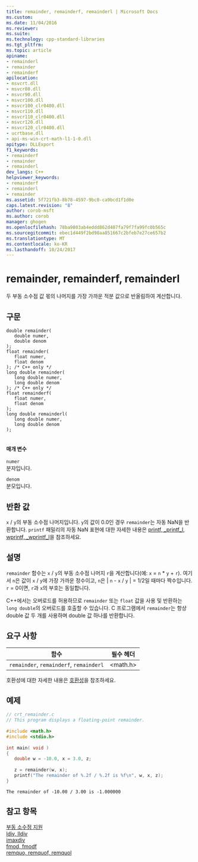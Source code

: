 ```yaml
---
title: remainder, remainderf, remainderl | Microsoft Docs
ms.custom: 
ms.date: 11/04/2016
ms.reviewer: 
ms.suite: 
ms.technology: cpp-standard-libraries
ms.tgt_pltfrm: 
ms.topic: article
apiname:
- remainderl
- remainder
- remainderf
apilocation:
- msvcrt.dll
- msvcr80.dll
- msvcr90.dll
- msvcr100.dll
- msvcr100_clr0400.dll
- msvcr110.dll
- msvcr110_clr0400.dll
- msvcr120.dll
- msvcr120_clr0400.dll
- ucrtbase.dll
- api-ms-win-crt-math-l1-1-0.dll
apitype: DLLExport
f1_keywords:
- remainderf
- remainder
- remainderl
dev_langs: C++
helpviewer_keywords:
- remainderf
- remainderl
- remainder
ms.assetid: 5f721fb3-8b78-4597-9bc0-ca9bcd1f1d0e
caps.latest.revision: "8"
author: corob-msft
ms.author: corob
manager: ghogen
ms.openlocfilehash: 78ba9803ab4eddd862d407fa79f7fa99fc0b565c
ms.sourcegitcommit: ebec1d449f2bd98aa851667c2bfeb7e27ce657b2
ms.translationtype: MT
ms.contentlocale: ko-KR
ms.lasthandoff: 10/24/2017
---
```

# <a name="remainder-remainderf-remainderl"></a>remainder, remainderf, remainderl
두 부동 소수점 값 몫의 나머지를 가장 가까운 적분 값으로 반올림하여 계산합니다.  
  
## <a name="syntax"></a>구문  
  
```  
double remainder(   
   double numer,  
   double denom  
);  
float remainder(   
   float numer,  
   float denom  
); /* C++ only */  
long double remainder(   
   long double numer,  
   long double denom  
); /* C++ only */  
float remainderf(   
   float numer,  
   float denom  
);  
long double remainderl(   
   long double numer,  
   long double denom  
);  
  
```  
  
#### <a name="parameters"></a>매개 변수  
 `numer`  
 분자입니다.  
  
 `denom`  
 분모입니다.  
  
## <a name="return-value"></a>반환 값  
 `x` / `y`의 부동 소수점 나머지입니다. `y`의 값이 0.0인 경우 `remainder`는 자동 NaN을 반환합니다. `printf` 패밀리의 자동 NaN 표현에 대한 자세한 내용은 [printf, _printf_l, wprintf, _wprintf_l](../../c-runtime-library/reference/printf-printf-l-wprintf-wprintf-l.md)을 참조하세요.  
  
## <a name="remarks"></a>설명  
 `remainder` 함수는 `x` / `y`의 부동 소수점 나머지 `r`을 계산합니다(예: `x` = `n` * `y` + `r`). 여기서 `n`은 값이 `x` / `y`에 가장 가까운 정수이고, `n`은 &#124; `n` - `x` / `y` &#124; = 1/2일 때마다 짝수입니다. `r` = 0이면, `r`과 `x`의 부호는 동일합니다.  
  
 C++에서는 오버로드를 허용하므로 `remainder` 또는 `float` 값을 사용 및 반환하는 `long double`의 오버로드를 호출할 수 있습니다. C 프로그램에서 `remainder`는 항상 double 값 두 개를 사용하며 double 값 하나를 반환합니다.  
  
## <a name="requirements"></a>요구 사항  
  
|함수|필수 헤더|  
|--------------|---------------------|  
|`remainder`, `remainderf`, `remainderl`|\<math.h>|  
  
 호환성에 대한 자세한 내용은 [호환성](../../c-runtime-library/compatibility.md)을 참조하세요.  
  
## <a name="example"></a>예제  
  
```C  
// crt_remainder.c  
// This program displays a floating-point remainder.  
  
#include <math.h>  
#include <stdio.h>  
  
int main( void )  
{  
   double w = -10.0, x = 3.0, z;  
  
   z = remainder(w, x);  
   printf("The remainder of %.2f / %.2f is %f\n", w, x, z);  
}  
```  
  
```Output  
The remainder of -10.00 / 3.00 is -1.000000  
```  
  
## <a name="see-also"></a>참고 항목  
 [부동 소수점 지원](../../c-runtime-library/floating-point-support.md)   
 [ldiv, lldiv](../../c-runtime-library/reference/ldiv-lldiv.md)   
 [imaxdiv](../../c-runtime-library/reference/imaxdiv.md)   
 [fmod, fmodf](../../c-runtime-library/reference/fmod-fmodf.md)   
 [remquo, remquof, remquol](../../c-runtime-library/reference/remquo-remquof-remquol.md)